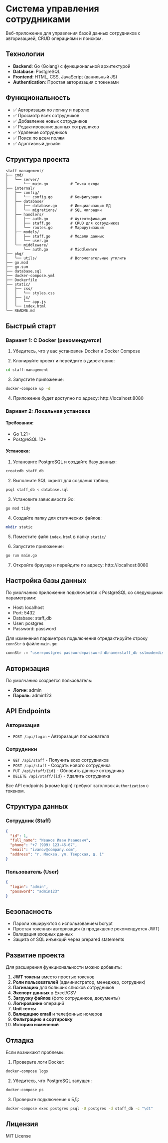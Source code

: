 # Система управления сотрудниками

Веб-приложение для управления базой данных сотрудников с авторизацией, CRUD операциями и поиском.

## Технологии

- **Backend**: Go (Golang) с функциональной архитектурой
- **Database**: PostgreSQL
- **Frontend**: HTML, CSS, JavaScript (ванильный JS)
- **Authentication**: Простая авторизация с токенами

## Функциональность

- ✅ Авторизация по логину и паролю
- ✅ Просмотр всех сотрудников
- ✅ Добавление новых сотрудников
- ✅ Редактирование данных сотрудников
- ✅ Удаление сотрудников
- ✅ Поиск по всем полям
- ✅ Адаптивный дизайн

## Структура проекта

```
staff-management/
├── cmd/
│   └── server/
│       └── main.go          # Точка входа
├── internal/
│   ├── config/
│   │   └── config.go        # Конфигурация
│   ├── database/
│   │   ├── database.go      # Инициализация БД
│   │   └── migrations/      # SQL миграции
│   ├── handlers/
│   │   ├── auth.go          # Аутентификация
│   │   ├── staff.go         # CRUD для сотрудников
│   │   └── routes.go        # Маршрутизация
│   ├── models/
│   │   ├── staff.go         # Модели данных
│   │   └── user.go
│   └── middleware/
│       └── auth.go          # Middleware
├── pkg/
│   └── utils/               # Вспомогательные утилиты
├── go.mod
├── go.sum
├── database.sql
├── docker-compose.yml
├── Dockerfile
├── static/
│   ├── css/
│   │   └── styles.css
│   ├── js/
│   │   └── app.js
│   └── index.html
└── README.md
```

## Быстрый старт

### Вариант 1: С Docker (рекомендуется)

1. Убедитесь, что у вас установлен Docker и Docker Compose

2. Клонируйте проект и перейдите в директорию:
```bash
cd staff-management
```

3. Запустите приложение:
```bash
docker-compose up -d
```

4. Приложение будет доступно по адресу: http://localhost:8080

### Вариант 2: Локальная установка

#### Требования:
- Go 1.21+
- PostgreSQL 12+

#### Установка:

1. Установите PostgreSQL и создайте базу данных:
```sql
createdb staff_db
```

2. Выполните SQL скрипт для создания таблиц:
```bash
psql staff_db < database.sql
```

3. Установите зависимости Go:
```bash
go mod tidy
```

4. Создайте папку для статических файлов:
```bash
mkdir static
```

5. Поместите файл `index.html` в папку `static/`

6. Запустите приложение:
```bash
go run main.go
```

7. Откройте браузер и перейдите по адресу: http://localhost:8080

## Настройка базы данных

По умолчанию приложение подключается к PostgreSQL со следующими параметрами:
- Host: localhost
- Port: 5432
- Database: staff_db
- User: postgres
- Password: password

Для изменения параметров подключения отредактируйте строку `connStr` в файле `main.go`:

```go
connStr := "user=postgres password=password dbname=staff_db sslmode=disable"
```

## Авторизация

По умолчанию создается пользователь:
- **Логин**: admin
- **Пароль**: admin123

## API Endpoints

### Авторизация
- `POST /api/login` - Авторизация пользователя

### Сотрудники
- `GET /api/staff` - Получить всех сотрудников
- `POST /api/staff` - Создать нового сотрудника
- `PUT /api/staff/{id}` - Обновить данные сотрудника
- `DELETE /api/staff/{id}` - Удалить сотрудника

Все API endpoints (кроме login) требуют заголовок `Authorization` с токеном.

## Структура данных

### Сотрудник (Staff)
```json
{
  "id": 1,
  "full_name": "Иванов Иван Иванович",
  "phone": "+7 (999) 123-45-67",
  "email": "ivanov@company.com",
  "address": "г. Москва, ул. Тверская, д. 1"
}
```

### Пользователь (User)
```json
{
  "login": "admin",
  "password": "admin123"
}
```

## Безопасность

- Пароли хешируются с использованием bcrypt
- Простая токенная авторизация (в продакшене рекомендуется JWT)
- Валидация входных данных
- Защита от SQL инъекций через prepared statements

## Развитие проекта

Для расширения функциональности можно добавить:

1. **JWT токены** вместо простых токенов
2. **Роли пользователей** (администратор, менеджер, сотрудник)
3. **Пагинацию** для больших списков сотрудников
4. **Экспорт данных** в Excel/CSV
5. **Загрузку файлов** (фото сотрудников, документы)
6. **Логирование** операций
7. **Unit тесты**
8. **Валидацию email** и телефонных номеров
9. **Фильтрацию и сортировку**
10. **Историю изменений**

## Отладка

Если возникают проблемы:

1. Проверьте логи Docker:
```bash
docker-compose logs
```

2. Убедитесь, что PostgreSQL запущен:
```bash
docker-compose ps
```

3. Проверьте подключение к БД:
```bash
docker-compose exec postgres psql -U postgres -d staff_db -c "\dt"
```

## Лицензия

MIT License